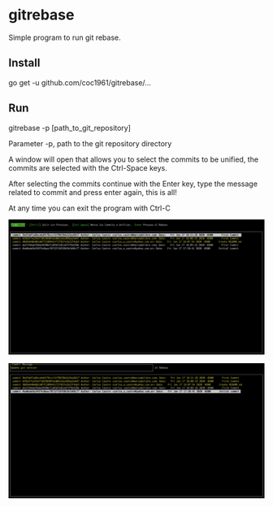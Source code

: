 # gitrebase

Simple program to run git rebase.

## Install

go get -u github.com/coc1961/gitrebase/...

## Run

gitrebase -p [path_to_git_repository]

Parameter -p, path to the git repository directory

A window will open that allows you to select the commits to be unified, the commits are selected with the Ctrl-Space keys.

After selecting the commits continue with the Enter key, type the message related to commit and press enter again, this is all!

At any time you can exit the program with Ctrl-C


![alt](example.png)

![alt](example1.png)



